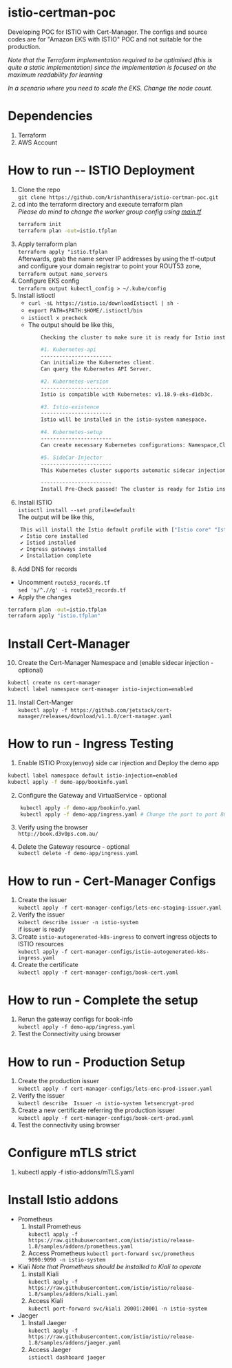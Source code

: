 # istio-certman-poc
Developing POC for ISTIO with Cert-Manager.  The configs and source codes are for "Amazon EKS with ISTIO" POC and not suitable for the production.

*Note that the Terraform implementation required to be optimised (this is quite a static implementation) since the implementation is focused on the maximum readability for learning*  

*In a scenario where you need to scale the EKS. Change the node count.*

# Dependencies
1. Terraform
2. AWS Account

# How to run -- ISTIO Deployment
1. Clone the repo  
`git clone https://github.com/krishanthisera/istio-certman-poc.git`  
2. cd into the terraform directory and execute terraform plan  
*Please do mind to change the worker group config using [main.tf]*  
    ```sh
    terraform init
    terraform plan -out=istio.tfplan
    ```  
3. Apply terraform plan  
`terraform apply "istio.tfplan`  
Afterwards, grab the name server IP addresses by using the tf-output and configure your domain registrar to point your ROUT53 zone,  
`terraform output name_servers`    
4. Configure EKS config  
`terraform output kubectl_config > ~/.kube/config`  
6. Install istioctl  
    - `curl -sL https://istio.io/downloadIstioctl | sh -`  
    - `export PATH=$PATH:$HOME/.istioctl/bin`  
    - `istioctl x precheck`  
    - The output should be like this,
        ```sh
            Checking the cluster to make sure it is ready for Istio installation...

            #1. Kubernetes-api
            -----------------------
            Can initialize the Kubernetes client.
            Can query the Kubernetes API Server.

            #2. Kubernetes-version
            -----------------------
            Istio is compatible with Kubernetes: v1.18.9-eks-d1db3c.

            #3. Istio-existence
            -----------------------
            Istio will be installed in the istio-system namespace.

            #4. Kubernetes-setup
            -----------------------
            Can create necessary Kubernetes configurations: Namespace,ClusterRole,ClusterRoleBinding,CustomResourceDefinition,Role,ServiceAccount,Service,Deployments,ConfigMap. 

            #5. SideCar-Injector
            -----------------------
            This Kubernetes cluster supports automatic sidecar injection. To enable automatic sidecar injection see https://istio.io/v1.8/docs/setup/additional-setup/sidecar-injection/#deploying-an-app

            -----------------------
            Install Pre-Check passed! The cluster is ready for Istio installation.
        ```
7. Install ISTIO  
`istioctl install --set profile=default`  
The output will be like this,
```sh
    This will install the Istio default profile with ["Istio core" "Istiod" "Ingress gateways"] components into the cluster. Proceed? (y/N) y
    ✔ Istio core installed                                                                                                                                                                                             
    ✔ Istiod installed                                                                                                                                                                                                 
    ✔ Ingress gateways installed                                                                                                                                                                                       
    ✔ Installation complete 
```  
8. Add DNS for records  
- Uncomment `route53_records.tf`  
`sed 's/^.//g' -i route53_records.tf`  
- Apply the changes  
```sh
terraform plan -out=istio.tfplan
terraform apply "istio.tfplan"
```  
# Install Cert-Manager
10. Create the Cert-Manager Namespace and (enable sidecar injection - optional) 
```sh
kubectl create ns cert-manager  
kubectl label namespace cert-manager istio-injection=enabled
```
11. Install Cert-Manger  
`kubectl apply -f https://github.com/jetstack/cert-manager/releases/download/v1.1.0/cert-manager.yaml`  

# How to run - Ingress Testing
1. Enable ISTIO Proxy(envoy) side car injection and Deploy the demo app  
```sh
kubectl label namespace default istio-injection=enabled
kubectl apply -f demo-app/bookinfo.yaml
```
2. Configure the Gateway and VirtualService - optional  
```sh
    kubectl apply -f demo-app/bookinfo.yaml
    kubectl apply -f demo-app/ingress.yaml # Change the port to port 80 prior to run
```
3. Verify using the browser  
`http://book.d3v0ps.com.au/`  

4. Delete the Gateway resource - optional  
`kubectl delete -f demo-app/ingress.yaml`  

# How to run - Cert-Manager Configs  
1. Create the issuer  
`kubectl apply -f cert-manager-configs/lets-enc-staging-issuer.yaml`  
2. Verify the issuer  
`kubectl describe issuer -n istio-system`  
if issuer is ready  
3. Create `istio-autogenerated-k8s-ingress` to convert ingress objects to ISTIO resources  
`kubectl apply -f cert-manager-configs/istio-autogenerated-k8s-ingress.yaml`  
4. Create the certificate  
`kubectl apply -f cert-manager-configs/book-cert.yaml`  

# How to run - Complete the setup  
1. Rerun the gateway configs for book-info  
`kubectl apply -f demo-app/ingress.yaml`  
2. Test the Connectivity using browser  

# How to run - Production Setup  
1. Create the production issuer  
`kubectl apply -f cert-manager-configs/lets-enc-prod-issuer.yaml`  
2. Verify the issuer  
`kubectl describe  Issuer -n istio-system letsencrypt-prod`  
3. Create a new certificate referring the production issuer  
`kubectl apply -f cert-manager-configs/book-cert-prod.yaml `
4. Test the connectivity using browser

# Configure mTLS strict
1. kubectl apply -f istio-addons/mTLS.yaml

# Install Istio addons
- Prometheus
    1. Install Prometheus  
    `kubectl apply -f https://raw.githubusercontent.com/istio/istio/release-1.8/samples/addons/prometheus.yaml`
    2. Access  Prometheus
    `kubectl port-forward svc/prometheus 9090:9090 -n istio-system`
- Kiali
    *Note that Prometheus should be installed to Kiali to operate*
    1. install Kiali  
    `kubectl apply -f https://raw.githubusercontent.com/istio/istio/release-1.8/samples/addons/kiali.yaml`  
    2. Access Kiali   
    `kubectl port-forward svc/kiali 20001:20001 -n istio-system`  
- Jaeger  
    1. Install Jaeger  
    `kubectl apply -f https://raw.githubusercontent.com/istio/istio/release-1.8/samples/addons/jaeger.yaml`  
    2. Access Jaeger  
    `istioctl dashboard jaeger`  


[main.tf]: https://github.com/krishanthisera/istio-certman-poc/blob/main/terraform/main.tf



